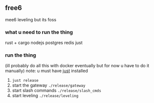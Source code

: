 ## free6
mee6 leveling but its foss

### what u need to run the thing
rust + cargo
nodejs
postgres
redis
just

### run the thing
(ill probably do all this with docker eventually but for now u have to do it manually)
note: u must have [just](https://github.com/casey/just) installed
1. `just release`
2. start the gateway `./release/gateway`
3. start slash commands `./release/slash_cmds`
4. start leveling `./release/leveling`
